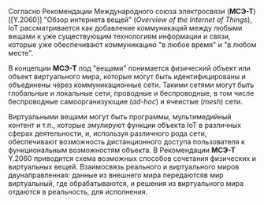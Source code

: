 Согласно Рекомендации Международного союза электросвязи (**МСЭ-Т**) [[Y.2060]] "Обзор интернета вещей" (*Overview of the Internet of Things*), IoT рассматривается как добавление коммуникаций между любыми вещами к уже существующим технологиям информации и связи, которые уже обеспечивают коммуникацию "в любое время" и "в любом месте".

В концепции **МСЭ-Т** под "вещами" понимается физический объект или объект виртуального мира, которые могут быть идентифицированы и объединены через коммуникационные сети. Такими сетями могут быть глобальные и локальные сети, проводные и беспроводные, в том числе беспроводные самоорганизующие (*ad-hoc*) и ячеистые (*mesh*) сети.

Виртуальными вещами могут быть программы, мультимедийный контент и т.п., которые эмулируют функции объекта IoT в различных сферах деятельности, и, используя различного рода сети, обеспечивают возможность дистанционного доступа пользователя к функциональным возможностям объекта. В Рекомендации **МСЭ-Т** Y.2060 приводится схема возможных способов сочетания физических и виртуальных вещей. Взаимосвязь реального и виртуального миров двунаправленная: данные из внешнего мира передаютсяв мир виртуальный, где обрабатываются, и решения из виртуального мира отдаются в реальность, для исполнения. 